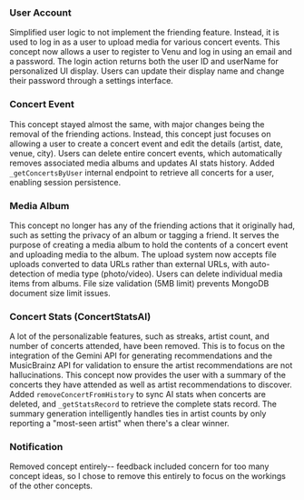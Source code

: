 ### User Account
Simplified user logic to not implement the friending feature. Instead, it is used to log in as a user to upload media for various concert events. This concept now allows a user to register to Venu and log in using an email and a password. The login action returns both the user ID and userName for personalized UI display. Users can update their display name and change their password through a settings interface.

### Concert Event
This concept stayed almost the same, with major changes being the removal of the friending actions. Instead, this concept just focuses on allowing a user to create a concert event and edit the details (artist, date, venue, city). Users can delete entire concert events, which automatically removes associated media albums and updates AI stats history. Added `_getConcertsByUser` internal endpoint to retrieve all concerts for a user, enabling session persistence.

### Media Album
This concept no longer has any of the friending actions that it originally had, such as setting the privacy of an album or tagging a friend. It serves the purpose of creating a media album to hold the contents of a concert event and uploading media to the album. The upload system now accepts file uploads converted to data URLs rather than external URLs, with auto-detection of media type (photo/video). Users can delete individual media items from albums. File size validation (5MB limit) prevents MongoDB document size limit issues.

### Concert Stats (ConcertStatsAI)
A lot of the personalizable features, such as streaks, artist count, and number of concerts attended, have been removed. This is to focus on the integration of the Gemini API for generating recommendations and the MusicBrainz API for validation to ensure the artist recommendations are not hallucinations. This concept now provides the user with a summary of the concerts they have attended as well as artist recommendations to discover. Added `removeConcertFromHistory` to sync AI stats when concerts are deleted, and `_getStatsRecord` to retrieve the complete stats record. The summary generation intelligently handles ties in artist counts by only reporting a "most-seen artist" when there's a clear winner.

### Notification
Removed concept entirely-- feedback included concern for too many concept ideas, so I chose to remove this entirely to focus on the workings of the other concepts. 